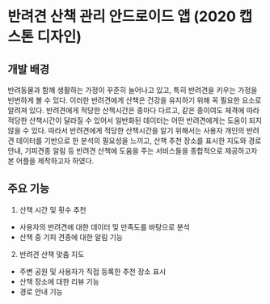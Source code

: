 # 반려견 산책 관리 안드로이드 앱 (2020 캡스톤 디자인)

## 개발 배경
 반려동물과 함께 생활하는 가정이 꾸준히 늘어나고 있고, 특히 반려견을 키우는 가정을 빈번하게 볼 수 있다. 이러한 반려견에게 산책은 건강을 유지하기 위해 꼭 필요한 요소로 알려져 있다. 반려견에게 적당한 산책시간은 종마다 다르고, 같은 종이여도 체격에 따라 적당한 산책시간이 달라질 수 있어서 일반화된 데이터는 어떤 반려견에게는 도움이 되지 않을 수 있다. 따라서 반려견에게 적당한 산책시간을 알기 위해서는 사용자 개인의 반려견 데이터를 기반으로 한 분석의 필요성을 느끼고, 산책 추천 장소를 표시한 지도와 경로안내, 기피견종 알림 등 반려견 산책에 도움을 주는 서비스들을 종합적으로 제공하고자 본 어플을 제작하고자 하였다. 

## 주요 기능
1) 산책 시간 및 횟수 추천
 - 사용자의 반려견에 대한 데이터 및 만족도를 바탕으로 분석
 - 산책 중 기피 견종에 대한 알림 기능
 
2) 반려견 산책 맞춤 지도
 - 주변 공원 및 사용자가 직접 등록한 추천 장소 표시 
 - 산책 장소에 대한 리뷰 기능
 - 경로 안내 기능
